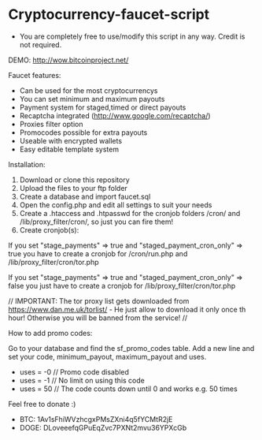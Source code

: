 Cryptocurrency-faucet-script
============================
* You are completely free to use/modify this script in any way. Credit is not required.

DEMO: http://wow.bitcoinproject.net/


Faucet features:

- Can be used for the most cryptocurrencys
- You can set minimum and maximum payouts
- Payment system for staged,timed or direct payouts
- Recaptcha integrated (http://www.google.com/recaptcha/)
- Proxies filter option
- Promocodes possible for extra payouts
- Useable with encrypted wallets
- Easy editable template system


Installation:

1. Download or clone this repository
2. Upload the files to your ftp folder
3. Create a database and import faucet.sql
4. Open the config.php and edit all settings to suit your needs
5. Create a .htaccess and .htpasswd for the cronjob folders /cron/ and /lib/proxy_filter/cron/, so just you can fire them!
6. Create cronjob(s):

If you set "stage_payments" => true and "staged_payment_cron_only" => true you have to create a cronjob for /cron/run.php and /lib/proxy_filter/cron/tor.php

If you set "stage_payments" => true and "staged_payment_cron_only" => false you just have to create a cronjob for /lib/proxy_filter/cron/tor.php

// IMPORTANT: The tor proxy list gets downloaded from https://www.dan.me.uk/torlist/ - He just allow to download it only once th hour! Otherwise you will be banned from the service! //


How to add promo codes:

Go to your database and find the sf_promo_codes table.
Add a new line and set your code, minimum_payout, maximum_payout and uses.

- uses = -0 // Promo code disabled
- uses = -1 // No limit on using this code
- uses = 50 // The code counts down until 0 and works e.g. 50 times



Feel free to donate :)
- BTC: 1Av1sFhiWVzhcgxPMsZXni4q5fYCMtR2jE
- DOGE: DLoveeefqGPuEqZvc7PXNt2mvu36YPXcGb
